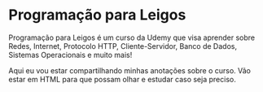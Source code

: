 # Programação para Leigos
Programação para Leigos é um curso da Udemy que visa aprender sobre Redes, Internet, Protocolo HTTP, Cliente-Servidor, Banco de Dados, Sistemas Operacionais e muito mais!

Aqui eu vou estar compartilhando minhas anotações sobre o curso. Vão estar em HTML para que possam olhar e estudar caso seja preciso. 


